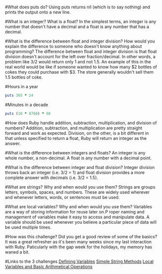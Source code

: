 #What does puts do?
Using puts returns nil (which is to say nothing) and prints the output onto a new line.

#What is an integer? What is a float?
In the simplest terms, an integer is any number that doesn't have a decimal and a float is any number that has a decimal.

#What is the difference between float and integer division? How would you explain the difference to someone who doesn't know anything about programming?
The difference between float and integer division is that float division doesn't account for the left over fraction/decimal. In other words, a problem like 3/2 would return only 1 and not 1.5. An example of this in the real world would be like if someone wanted to know how many $2 bottles of cokes they could purchase with $3. The store generally wouldn't sell them 1.5 bottles of coke.

#Hours in a year 
```ruby
puts 365 * 24
```

#Minutes in a decade
```ruby
puts (10 * 8760) * 60
```

#How does Ruby handle addition, subtraction, multiplication, and division of numbers?
Addition, subtraction, and multiplication are pretty straight forward and work as expected. Division, on the other, is a bit different in that unless specified to return a float, Ruby will return an integer as the answer.

#What is the difference between integers and floats?
An integer is any whole number, a non-decimal. A float is any number with a decimal point.

#What is the difference between integer and float division?
Integer division throws back an integer (i.e. 3/2 = 1) and float division provides a more complete answer with decimals (i.e. 3/2 = 1.5).

#What are strings? Why and when would you use them?
Strings are groups letters, symbols, spaces, and numbers. These are widely used wherever and whenever letters, words, or sentences must be used.  

#What are local variables? Why and when would you use them?
Variables are a way of storing information for reuse later on.P roper naming and management of variables make it easy to access and manipulate data. A variable should be used whenever you believe a particular piece of data will be used multiple times.

#How was this challenge? Did you get a good review of some of the basics?
It was a great refresher as it's been many weeks since my last interaction with Ruby. Paticularly with the gap week for the holidays, my memory has waned a bit.

#Links to the 3 challenges
[Defining Variables](https://github.com/princesadie/phase-0/blob/master/week-4/defining-variables.rb)
[Simple String Methods](https://github.com/princesadie/phase-0/blob/master/week-4/simple-string.rb)
[Local Variables and Basic Arithmetical Operations](https://github.com/princesadie/phase-0/blob/master/week-4/basic-math.rb)